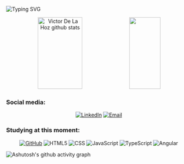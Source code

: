 <!-- <img width=100% src="https://capsule-render.vercel.app/api?type=venom&color=97573a&text=♡&fontColor=fff&height=200&section=header&animation=twinkling"/>-->

![Typing SVG](https://readme-typing-svg.herokuapp.com/?color=fff&size=35&center=true&vCenter=true&width=1000&lines=Hii,+nice+to+see+you!;My+name+is+Victor+;I'm+from+Colombia;Welcome+Back!)

<div align="center">  
  <img width="49%" height="195px" src="https://github-readme-stats.vercel.app/api?username=victordlh29&show_icons=true&count_private=true&hide_border=true&title_color=97573a&icon_color=97573a&text_color=c9d1d9&bg_color=0d1117" alt="Victor De La Hoz github stats" /> 
  <img width="41%" height="195px" src="https://github-readme-stats.vercel.app/api/top-langs/?username=victordlh29&layout=compact&hide_border=true&title_color=97573a&text_color=c9d1d9&bg_color=0d1117" />
</div>

### Social media:

<div align="center">
  
[![LinkedIn](https://img.shields.io/badge/-LinkedIn-97573a?style=for-the-badge&logo=linkedin&logoColor=FFF)](https://www.linkedin.com/in/victor-manuel-de-la-hoz-avila-370686191/)
[![Email](https://img.shields.io/badge/-Email-97573a?style=for-the-badge&logo=gmail&logoColor=FFF)](victordelahoza@gmail.com)



</div>

### Studying at this moment:

<div align="center">

[![GitHub](https://img.shields.io/badge/GitHub-97573a?style=for-the-badge&logo=github&logoColor=FFF)](https://docs.github.com/)
![HTML5](https://img.shields.io/badge/HTML5-b37549?style=for-the-badge&logo=html5&logoColor=FFF)
![CSS](https://img.shields.io/badge/CSS3-cb9f88?style=for-the-badge&logo=css3&logoColor=FFF)
![JavaScript](https://img.shields.io/badge/JavaScript-d2bbbf?style=for-the-badge&logo=javascript&logoColor=FFF)
![TypeScript](https://img.shields.io/badge/TypeScript-d2bbbf?style=for-the-badge&logo=typescript&logoColor=FFF)
![Angular](https://img.shields.io/badge/Angular-d2bbbf?style=for-the-badge&logo=Angular)
<!-- ![Tailwind](https://img.shields.io/badge/tailwindcss-ae8f95?style=for-the-badge&logo=tailwindcss) -->
<!-- [![Git](https://img.shields.io/badge/Git-7a3411?style=for-the-badge&logo=git&logoColor=FFF)](https://git-scm.com/doc) -->
</div>

![Ashutosh's github activity graph](https://github-readme-activity-graph.vercel.app/graph?username=victordlh29&bg_color=0d1117&color=97573a&line=97573a&point=97573a&area=true&hide_border=true)
